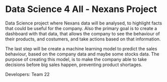 # Data Science 4 All - Nexans Project

Data Science project where Nexans data will be analysed, to highlight facts that could be useful for the company. Also the primary goal is to create a dashboard with that data, that allows the company to see the behaviour of their products, and costumers, and take actions based on that information.

The last step will be create a machine learning model to predict the sales behaviour, based on the company data and maybe some stocks data. The purpose of creating this model, is to make the company able to take decisions before big sales happen, preventing product shortages.

Developers: Team 22
